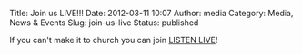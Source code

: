 Title: Join us LIVE!!!
Date: 2012-03-11 10:07
Author: media
Category: Media, News &amp; Events
Slug: join-us-live
Status: published

If you can't make it to church you can join [LISTEN
LIVE](http://ffc-upstate.org/?page_id=366 "Listen LIVE!")!
